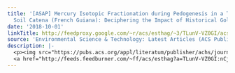 ```yaml
---
title: '[ASAP] Mercury Isotopic Fractionation during Pedogenesis in a Tropical Forest
  Soil Catena (French Guiana): Deciphering the Impact of Historical Gold Mining'
date: '2018-10-01'
linkTitle: http://feedproxy.google.com/~r/acs/esthag/~3/TLunV-VZ0GI/acs.est.8b02186
source: 'Environmental Science & Technology: Latest Articles (ACS Publications)'
description: |-
  <p><img src="https://pubs.acs.org/appl/literatum/publisher/achs/journals/content/esthag/0/esthag.ahead-of-print/acs.est.8b02186/20181001/images/medium/es-2018-02186e_0005.gif" alt="TOC Graphic"/></p><div><cite>Environmental Science & Technology</cite></div><div>DOI: 10.1021/acs.est.8b02186</div><div class="feedflare">
  <a href="http://feeds.feedburner.com/~ff/acs/esthag?a=TLunV-VZ0GI:nCj0UAd5v-U:yIl2AUoC8zA"><img src="http://feeds.feedburner.com/~ff/acs/esthag?d=yIl2AUoC8zA" border="0"></img></a>
---
```

